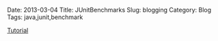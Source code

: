 Date: 2013-03-04
Title: JUnitBenchmarks
Slug: blogging
Category: Blog
Tags: java,junit,benchmark

[Tutorial](http://labs.carrotsearch.com/junit-benchmarks-tutorial.html)
